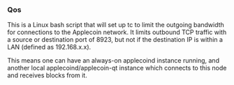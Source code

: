 ### Qos ###

This is a Linux bash script that will set up tc to limit the outgoing bandwidth for connections to the Applecoin network. It limits outbound TCP traffic with a source or destination port of 8923, but not if the destination IP is within a LAN (defined as 192.168.x.x).

This means one can have an always-on applecoind instance running, and another local applecoind/applecoin-qt instance which connects to this node and receives blocks from it.
